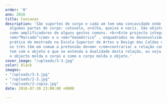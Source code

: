 ```yaml
---
order: '0'
ano: 2016
title: Concavas
description: 'São suportes de corpo e cada um tem uma concavidade onde pousam e encaixam
  algumas partes do corpo: cotovelo, orelha, queixo e nariz. São objetos que servem
  como amplificadores de alguns gestos comuns. <br>Este projecto integra-se nos projetos
  <em>“Marcado”</em> e o <em>“Geométrico” , enquadrados no desenvolvimento do projeto
  prático de mestrado na Escola Superior de Artes e Design das Caldas da Rainha </em>e
  os três têm em comum a pretensão de<em> </em>contrariar a relação comum que o corpo
  tem com o objeto e que se entenda a dualidade desta relação, ou seja, como é que
  o objecto molda o corpo e como o corpo molda o objeto.'
cover_image: "/uploads/3-3.jpg"
color: black
images:
- "/uploads/3-3.jpg"
- "/uploads/2-3.jpg"
- "/uploads/2-copia.jpg"
date: 2016-07-30 23:00:00 +0000

---
```

